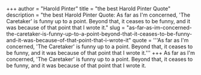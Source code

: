 +++
author = "Harold Pinter"
title = "the best Harold Pinter Quote"
description = "the best Harold Pinter Quote: As far as I'm concerned, 'The Caretaker' is funny up to a point. Beyond that, it ceases to be funny, and it was because of that point that I wrote it."
slug = "as-far-as-im-concerned-the-caretaker-is-funny-up-to-a-point-beyond-that-it-ceases-to-be-funny-and-it-was-because-of-that-point-that-i-wrote-it"
quote = '''As far as I'm concerned, 'The Caretaker' is funny up to a point. Beyond that, it ceases to be funny, and it was because of that point that I wrote it.'''
+++
As far as I'm concerned, 'The Caretaker' is funny up to a point. Beyond that, it ceases to be funny, and it was because of that point that I wrote it.
